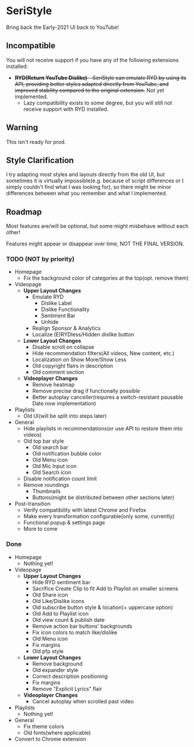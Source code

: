 # SeriStyle
Bring back the Early-2021 UI back to YouTube!

## Incompatible
You will not receive support if you have any of the following extensions installed:
- <del>**RYD(Return YouTube Dislike)** - SeriStyle can emulate RYD by using its API, providing better styles adapted directly from YouTube, and improved stability compared to the original extension.</del> Not yet implemented.
  - Lazy compatibility exists to some degree, but you will still not receive support with RYD installed.

## Warning
This isn't ready for prod.

## Style Clarification
I try adapting most styles and layouts directly from the old UI, but sometimes it is virtually impossible(e.g. because of script differences or I simply couldn't find what I was looking for), so there might be minor differences between what you remember and what I implemented.

## Roadmap
Most features are/will be optional, but some might misbehave without each other!

Features might appear or disappear over time, NOT THE FINAL VERSION.
### TODO (NOT by priority)
- Homepage
  - Fix the background color of categories at the top(opt. remove them)
- Videopage
  - **Upper Layout Changes**
    - Emulate RYD
      - Dislike Label
      - Dislike Functionality
      - Sentiment Bar
      - Unhide
    - Realign Sponsor & Analytics
    - Localize (E)RYDless/Hidden dislike button
  - **Lower Layout Changes**
    - Disable scroll on collapse
    - Hide recommendation filters(All videos, New content, etc.)
    - Localization on Show More/Show Less
    - Old copyright flairs in description
    - Old comment section
  - **Videoplayer Changes**
    - Remove heatmap
    - Remove precise drag if functionally possible
    - Better autoplay canceller(requires a switch-resistant pausable Date.now implementation)
- Playlists
  - Old UI(will be split into steps later)
- General
  - Hide playlists in recommendations(or use API to restore them into videos)
  - Old top bar style
    - Old search bar
    - Old notification bubble color
    - Old Menu icon
    - Old Mic Input icon
    - Old Search icon
  - Disable notification count limit
  - Remove roundings
    - Thumbnails
    - Buttons(might be distributed between other sections later)
- Post-transition
  - Verify compatibility with latest Chrome and Firefox
  - Make every transformation configurable(only some, currently)
  - Functional popup & settings page
  - More to come
### Done
- Homepage
  - Nothing yet!
- Videopage
  - **Upper Layout Changes**
    - Hide RYD sentiment bar
    - Sacrifice Create Clip to fit Add to Playlist on smaller screens
    - Old Share icon
    - Old Like/Dislike icons
    - Old subscribe button style & location(+ uppercase option)
    - Old Add to Playlist icon
    - Old view count & publish date
    - Remove action bar buttons' backgrounds
    - Fix icon colors to match like/dislike
    - Old Menu icon
    - Fix margins
    - Old pfp style
  - **Lower Layout Changes**
    - Remove background
    - Old expander style
    - Correct description positioning
    - Fix margins
    - Remove "Explicit Lyrics" flair
  - **Videoplayer Changes**
    - Cancel autoplay when scrolled past video
- Playlists
  - Nothing yet!
- General
  - Fix theme colors
  - Old fonts(where applicable)
- Convert to Chrome extension
